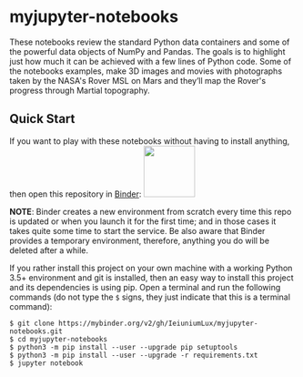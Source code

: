 # myjupyter-notebooks

These notebooks review the standard Python data containers and some of the powerful data objects of NumPy and Pandas. The goals is to highlight just how much it can be achieved with a few lines of Python code. Some of the notebooks examples, make 3D images and movies with photographs taken by the NASA's Rover MSL on Mars and they’ll map the Rover's progress through Martial topography.

## Quick Start

If you want to play with these notebooks without having to install anything, then open this repository in [Binder](https://mybinder.org/v2/gh/IeiuniumLux/myjupyter-notebooks.git/master):
<a href="https://mybinder.org/v2/gh/IeiuniumLux/myjupyter-notebooks.git/master"><img src="https://matthiasbussonnier.com/posts/img/binder_logo_128x128.png" width="90" /></a>

**NOTE**: Binder creates a new environment from scratch every time this repo is updated or when you launch it for the first time; and in those cases it takes quite some time to start the service.  Be also aware that Binder provides a temporary environment, therefore, anything you do will be deleted after a while.

If you rather install this project on your own machine with a working Python 3.5+ environment and git is installed, then an easy way to install this project and its dependencies is using pip. Open a terminal and run the following commands (do not type the `$` signs, they just indicate that this is a terminal command):

    $ git clone https://mybinder.org/v2/gh/IeiuniumLux/myjupyter-notebooks.git
    $ cd myjupyter-notebooks
    $ python3 -m pip install --user --upgrade pip setuptools
    $ python3 -m pip install --user --upgrade -r requirements.txt
    $ jupyter notebook
